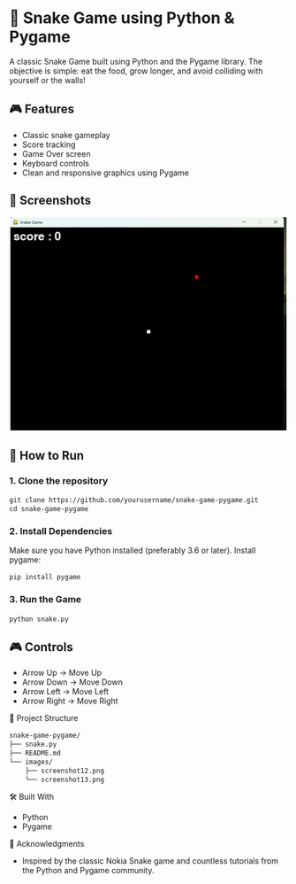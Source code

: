 # 🐍 Snake Game using Python & Pygame

A classic Snake Game built using Python and the Pygame library. The objective is simple: eat the food, grow longer, and avoid colliding with yourself or the walls!

## 🎮 Features

- Classic snake gameplay
- Score tracking
- Game Over screen
- Keyboard controls
- Clean and responsive graphics using Pygame

## 📸 Screenshots

<p align="center">
  <img src="images/screenshot12.png" width="500"/>
</p>



## 🚀 How to Run

### 1. Clone the repository

```
git clone https://github.com/yourusername/snake-game-pygame.git
cd snake-game-pygame
```

### 2. Install Dependencies
Make sure you have Python installed (preferably 3.6 or later).
Install pygame:

```
pip install pygame
```

### 3. Run the Game

```
python snake.py
```
## 🎮 Controls

- Arrow Up → Move Up  
- Arrow Down → Move Down  
- Arrow Left → Move Left  
- Arrow Right → Move Right

📁 Project Structure
```
snake-game-pygame/
├── snake.py
├── README.md
└── images/
    ├── screenshot12.png
    └── screenshot13.png
```


🛠️ Built With
- Python
- Pygame


🙌 Acknowledgments
- Inspired by the classic Nokia Snake game and countless tutorials from the Python and Pygame community.

